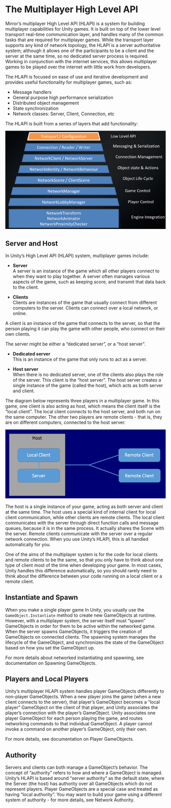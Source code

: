 # The Multiplayer High Level API

Mirror’s multiplayer High Level API (HLAPI) is a system for building multiplayer capabilities for Unity games. It is built on top of the lower level transport real-time communication layer, and handles many of the common tasks that are required for multiplayer games. While the transport layer supports any kind of network topology, the HLAPI is a server authoritative system; although it allows one of the participants to be a client and the server at the same time, so no dedicated server process is required. Working in conjunction with the internet services, this allows multiplayer games to be played over the internet with little work from developers.

The HLAPI is focused on ease of use and iterative development and provides useful functionality for multiplayer games, such as:

-   Message handlers
-   General purpose high performance serialization
-   Distributed object management
-   State synchronization
-   Network classes: Server, Client, Connection, etc

The HLAPI is built from a series of layers that add functionality:

![](NetworkLayers.jpg)

## Server and Host

In Unity’s High Level API (HLAPI) system, multiplayer games include:

-   **Server**  
    A server is an instance of the game which all other players connect to when they want to play together. A server often manages various aspects of the game, such as keeping score, and transmit that data back to the client.

-   **Clients**  
    Clients are instances of the game that usually connect from different computers to the server. Clients can connect over a local network, or online.

A client is an instance of the game that connects to the server, so that the person playing it can play the game with other people, who connect on their own clients.

The server might be either a “dedicated server”, or a “host server”.

-   **Dedicated server**  
    This is an instance of the game that only runs to act as a server.

-   **Host server**  
    When there is no dedicated server, one of the clients also plays the role of the server. This client is the “host server”. The host server creates a single instance of the game (called the host), which acts as both server and client.

The diagram below represents three players in a multiplayer game. In this game, one client is also acting as host, which means the client itself is the “local client”. The local client connects to the host server, and both run on the same computer. The other two players are remote clients - that is, they are on different computers, connected to the host server.

![This diagram shows two remote clients connected to a host.](NetworkHost.png)

The host is a single instance of your game, acting as both server and client at the same time. The host uses a special kind of internal client for local client communication, while other clients are remote clients. The local client communicates with the server through direct function calls and message queues, because it is in the same process. It actually shares the Scene with the server. Remote clients communicate with the server over a regular network connection. When you use Unity’s HLAPI, this is all handled automatically for you.

One of the aims of the multiplayer system is for the code for local clients and remote clients to be the same, so that you only have to think about one type of client most of the time when developing your game. In most cases, Unity handles this difference automatically, so you should rarely need to think about the difference between your code running on a local client or a remote client.

## Instantiate and Spawn

When you make a single player game In Unity, you usually use the `GameObject.Instantiate` method to create new GameObjects at runtime. However, with a multiplayer system, the server itself must “spawn” GameObjects in order for them to be active within the networked game. When the server spawns GameObjects, it triggers the creation of GameObjects on connected clients. The spawning system manages the lifecycle of the GameObject, and synchronizes the state of the GameObject based on how you set the GameObject up.

For more details about networked instantiating and spawning, see documentation on Spawning GameObjects.

## Players and Local Players

Unity’s multiplayer HLAPI system handles player GameObjects differently to non-player GameObjects. When a new player joins the game (when a new client connects to the server), that player’s GameObject becomes a “local player” GameObject on the client of that player, and Unity associates the player’s connection with the player’s GameObject. Unity associates one player GameObject for each person playing the game, and routes networking commands to that individual GameObject. A player cannot invoke a command on another player’s GameObject, only their own.

For more details, see documentation on Player GameObjects.

## Authority

Servers and clients can both manage a GameObject’s behavior. The concept of “authority” refers to how and where a GameObject is managed. Unity’s HLAPI is based around “server authority” as the default state, where the Server (the host) has authority over all GameObjects which do not represent players. Player GameObjects are a special case and treated as having “local authority”. You may want to build your game using a different system of authority - for more details, see Network Authority.
